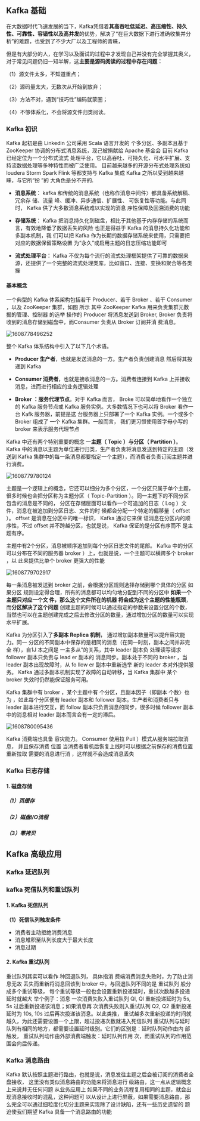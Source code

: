 ## Kafka 基础



在大数据时代飞速发展的当下，Kafka凭借着**其高吞吐低延迟、高压缩性、持久性、可靠性、容错性以及高并发**的优势，解决了“在巨大数据下进行准确收集并分析”的难题，也受到了不少大厂以及工程师的青睐，

但是有大部分的人，在学习以及面试的过程中才发现自己并没有完全掌握其奥义，对于常见问题仍旧一知半解，这**主要是源码阅读的过程中存在问题：**

 （1）源文件太多，不知道重点；

 （2）源码量太大，无数次从开始到放弃；

 （3）方法不对，遇到“技巧性”编码就蒙圈；

 （4）不够体系化，不会将源文件归类阅读。

### Kafka 初识

Kafka 起初是由 Linkedin 公司采用 Scala 语言开发的 个多分区、多副本且基于 ZooKeeper  协调的分布式消息系统，现己被捐献给 Apache 基金会 目前 Kafka 已经定位为一个分布式流式 处理平台，它以高吞吐、可持久化、可水平扩展、支持流数据处理等多种特性而被广泛使用。 目前越来越多的开源分布式处理系统如 loudera Storm Spark Flink 等都支持与 Kafka 集成 Kafka 之所以受到越来越 睐，与它所“扮 ”的 大角色是分不开的.

- **消息系统**： kafka 和传统的消息系统（也称作消息中间件〉都具备系统解稿、冗余存 储、流量 峰、缓冲、异步通信、扩展性、 可恢复性等功能。与此同时， Kafka 供了大多数消息系统难以实现的消息 序性保障及回溯消费的功能 

- **存储系统**： Kafka 把消息持久化到磁盘，相比于其他基于内存存储的系统而言，有效地降低了数据丢失的风险 也正是得益于 Kafka 的消息持久化功能和多副本机制，我 们可以把 Kafka 作为长期的数据存储系统来使用，只需要把对应的数据保留策略设置 为“永久”或启用主题的日志压缩功能即可 

- **流式处理平台**： Kafka 不仅为每个流行的流式处理框架提供了可靠的数据来源，还提供了一个完整的流式处理类库，比如窗口、连接、变换和聚合等各类操

#### 基本概念

一个典型的 Kafka 体系架构包括若干 Producer、若干 Broker 、若干 Consumer ，以及 ZooKeeper 集群，如图 所示 其中 ZooKeeper Kafka 用来负责集群元数据的管理、控制器 的选举 操作的 Producer 将消息发送到 Broker, Broker 负责将收到的消息存储到磁盘中，而Consumer 负责从 Broker 订阅并消 费消息。

![1608778496252](assets/1608778496252.png) 

整个 Kafka 体系结构中引入了以下几个术语。 

- **Producer 生产者**，也就是发送消息的一方。生产者负责创建消息 然后将其投递到 Kafka 

- **Consumer 消费者**，也就是接收消息的一方。消费者连接到 Kafka 上并接收消息，进而进行相应的业务逻辑处理 

- **Broker ：服务代理节点**。对于 Kafka 而言， Broke 可以简单地看作一个独立的 Kafka 服务节点或 Kafka 服务实例。大多数情况下也可以将 Broker 看作一台 Kafk 服务器，前提是这 台服务器上只部署了一个 Kafka 实例。一个或多个 Broker 组成了 一个 Kafka 集群。一般而言， 我们更习惯使用首字母小写的 broker 来表示服务代理节点 

Kafka 中还有两个特别重要的概念 一**主题（ Topic ）**与**分区（ Partition ）**。 Kafka 中的消息以主题为单位进行归类，生产者负责将消息发送到特定的主题（发送到 Kafka 集群中的每一条消息都要指定一个主题），而消费者负责订阅主题并进行消费。 

![1608779780124](assets/1608779780124.png) 

主题是一个逻辑上的概念，它还可以细分为多个分区，一个分区只属于单个主题，很多时候也会把分区称为主题分区（ Topic-Partition ）。同一主题下的不同分区包含的消息是不同的， 分区在存储层面可以看作一个可追加的日志（ Log ）文件，消息在被追加到分区日志、文件的时 候都会分配一个特定的偏移量（ offset ）。 offset 是消息在分区中的唯一标识， Kafka 通过它来保 证消息在分区内的顺序性，不过 offset 并不跨越分区，也就是说， Kafka 保证的是分区有序而不 是主题有序。

主题中有2个分区，消息被顺序追加到每个分区日志文件的尾部。 Kafka 中的分区可以分布在不同的服务器 broker ）上，也就是说，一个主题可以横跨多个 broker ，以 此来提供比单个 broker 更强大的性能

![1608779702917](assets/1608779702917.png)

每一条消息被发送到 broker 之前，会根据分区规则选择存储到哪个具体的分区 如果分区 规则设定得合理，所有的消息都可以均匀地分配到不同的分区中 **如果一个主题只对应一个文 件，那么这个文件所在的机器 将会成为这个主题的性能瓶颈**，而**分区解决了这个问题** 创建主题的时候可以通过指定的参数来设置分区的个数，当然也可以在主题创建完成之后去修改分区的数量，通过增加分区的数量可以实现水平扩展。 

Kafka 为分区引入了**多副本 Replica 机制**， 通过增加副本数量可以提升容灾能力。同一 分区的不同副本中保存的是相同的消息（在同一时刻，副本之间并非完全 样），自1J 本之间是 一主多从”的关系，其中 leader 副本负 处理读写请求 follower 副本只负责与 lead er 副本的 消息同步。副本处于不同的 broker ，当 leader 副本出现故障时，从 fo llow er 副本中重新选举 新的 leader 本对外提供服务。 Kafka 通过多副本机制实现了故障的自动转移，当 Kafka 集群中 某个 broker 失效时仍然能保证服务可用。

Kafka 集群中有 broker ，某个主题中有 个分区，且副本因子（即副本 个数〉也为 ，如此每个分区便有 leader 副本和 follower 副本。生产者和消费者只与 leader 副本进行交互，而 follow 副本只负责消息的同步，很多时候 follower 副本中的消息相对 leader 副本而言会有一定的滞后。

![1608780095436](assets/1608780095436.png) 

Kafka 消费端也具备 容灾能力。 Consumer 使用拉 Pull ）模式从服务端拉取消息， 并且保存消费 位置 当消费者看机后恢复上线时可以根据之前保存的消费位置重新拉取 需要的消息进行消 ，这样就不会造成消息丢失

### Kafka 日志存储

#### 1.  磁盘存储

##### （1）页缓存

##### （2）磁盘I/O流程

##### （3）零拷贝

## Kafka 高级应用

### Kafka 延迟队列



### kafka 死信队列和重试队列

#### 1. Kafka 死信队列

**（1）死信队列触发条件** 

- 消费者主动拒绝消费消息
- 消息堆积至队列长度大于最大长度
- 消息过期

#### 2. Kafka 重试队列

重试队列其实可以看作 种回退队列， 具体指消 费端消费消息失败时，为了防止消息无故 丢失而重新将消息回该到 broker 中。与回退队列不同的是 重试队列 般分成多个重试等级， 每个重试等级一般也会设置重新投递延时，重试次数越多投递延时就越大 举个例子：消息 一次消费失败入重试队列 Ql, Ql 重新投递延时为 5s, 5s 过后重新投递该消息；如果消息再 次消费失败则入重试队列 Q2, Q2 重新投递延时为 10s, 10s 过后再次投递该消息。以此类推， 重试越多次重新投递的时间就越久，为此还需要设置一个上限，超过投递次数就进入死信队列 重试队列与延时队列有相同的地方，都需要设置延时级别。它们的区别是：延时队列动作由内 部触发， 重试队列动作由外部消费端触发：延时队列作用 次，而重试队列的作用范围会向后传递。

### Kafka 消息路由

Kafka 默认按照主题进行路由，也就是说，消息发往主题之后会被订阅的消费者全盘接收， 这里没有类似消息路由的功能来将消息进行 级路由，这一点从逻辑概念上来说并无任何问题 从业务应用上 如果不同的业务流程复用相同的主题，就会出现消息接收时的混乱，这种问题可 以从设计上进行屏蔽，如果需要消息路由，那么完全可以通过细粒度化切分主题来实现除了设计缺陷，还有一些历史遗留的 题迫使我们期望 Kafka 具备一个消息路由的功能

















